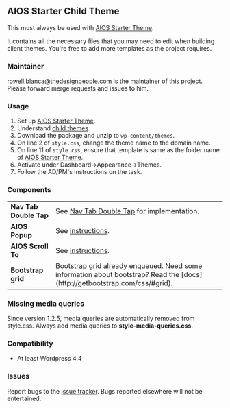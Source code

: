 ## AIOS Starter Child Theme

This must always be used with [AIOS Starter Theme](http://gitlab.thedesignpeople.net/Themes/aios-starter-theme).

It contains all the necessary files that you may need to edit when building client themes. You're free to add more templates as the project requires.

### Maintainer
[rowell.blanca@thedesignpeople.com](mailto:rowell.blanca@thedesignpeople.com) is the maintainer of this project. Please forward merge requests and issues to him.

### Usage

1. Set up [AIOS Starter Theme](http://gitlab.thedesignpeople.net/Themes/aios-starter-theme).
2. Understand [child themes](https://codex.wordpress.org/Child_Themes).
3. Download the package and unzip to `wp-content/themes`.
4. On line 2 of `style.css`, change the theme name to the domain name.
5. On line 11 of `style.css`, ensure that template is same as the folder name of [AIOS Starter Theme](http://gitlab.thedesignpeople.net/Themes/aios-starter-theme).
6. Activate under Dashboard->Appearance->Themes.
7. Follow the AD/PM's instructions on the task.

### Components
<table>
    <tr>
        <td><b>Nav Tab Double Tap</b></td>
        <td>See <a href="http://gitlab.thedesignpeople.net/Plugins/jquery-nav-tab-double-tap">Nav Tab Double Tap</a> for implementation.</td>
    </tr>
    <tr>
        <td><b>AIOS Popup</b></td>
        <td>See <a href="http://gitlab.thedesignpeople.net/Themes/aios-starter-theme/wikis/default-popup">instructions</a>.</td>
    </tr>
    <tr>
        <td><b>AIOS Scroll To</b></td>
        <td>See <a href="http://gitlab.thedesignpeople.net/Themes/aios-starter-theme/wikis/aios-scroll-to">instructions</a>.</td>
    </tr>
	<tr>
		<td><b>Bootstrap grid</b></td>
		<td>Bootstrap grid already enqueued. Need some information about bootstrap? Read the [docs](http://getbootstrap.com/css/#grid).</td>
	</tr>
</table>


### Missing media queries

Since version 1.2.5, media queries are automatically removed from style.css. Always add media queries to **style-media-queries.css**.

### Compatibility

* At least Wordpress 4.4

### Issues

Report bugs to the [issue tracker](http://gitlab.thedesignpeople.net/Themes/aios-starter-theme-child/issues). Bugs reported elsewhere will not be entertained.